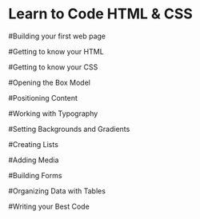 Learn to Code HTML & CSS
=============
#Building your first web page

#Getting to know your HTML

#Getting to know your CSS

#Opening the Box Model

#Positioning Content

#Working with Typography

#Setting Backgrounds and Gradients

#Creating Lists

#Adding Media

#Building Forms

#Organizing Data with Tables

#Writing your Best Code